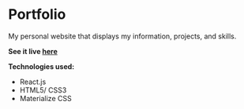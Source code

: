 # Portfolio

My personal website that displays my information, projects, and skills.

<strong> See it live <a href='https://ericjr688.github.io/portfolio'>here</a></strong>

<strong>Technologies used:</strong>
<ul>
<li>React.js</li>
<li>HTML5/ CSS3</li>
<li>Materialize CSS</li>
</ul>
